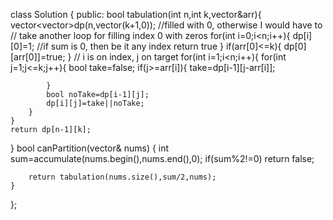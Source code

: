 class Solution {
public:
    bool tabulation(int n,int k,vector<int>&arr){
    vector<vector<int>>dp(n,vector<int>(k+1,0)); //filled with 0, otherwise I would have to 
    // take another loop for filling index 0 with zeros
    for(int i=0;i<n;i++){
        dp[i][0]=1; //if sum is 0, then be it any index return true
    }
    if(arr[0]<=k){
        dp[0][arr[0]]=true;
    }
    // i is on index, j on target
    for(int i=1;i<n;i++){
        for(int j=1;j<=k;j++){
            bool take=false;
            if(j>=arr[i]){
                take=dp[i-1][j-arr[i]];

            }
            bool noTake=dp[i-1][j];
            dp[i][j]=take||noTake;
        }
    }
    return dp[n-1][k];
}
    bool canPartition(vector<int>& nums) {
        int sum=accumulate(nums.begin(),nums.end(),0);
        if(sum%2!=0) return false;
        
        return tabulation(nums.size(),sum/2,nums);
    }
};